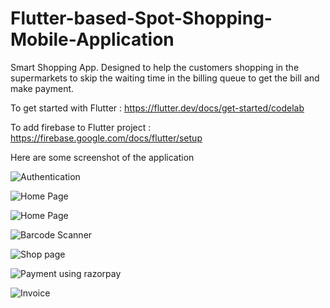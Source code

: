 # Flutter-based-Spot-Shopping-Mobile-Application
Smart Shopping App.
Designed to help the customers shopping in the supermarkets to skip the waiting time in the billing queue to get the bill and make payment.

To get started with Flutter : https://flutter.dev/docs/get-started/codelab

To add firebase to Flutter project : https://firebase.google.com/docs/flutter/setup

Here are some screenshot of the application

![Authentication](https://ibb.co/QCkK4NC)

![Home Page](https://ibb.co/1f9PcVZ)

![Home Page](https://ibb.co/NV9F5fL)

![Barcode Scanner](https://ibb.co/PFXm0pS)

![Shop page](https://ibb.co/XLC8NMk)

![Payment using razorpay](https://ibb.co/7tchKt2)

![Invoice](https://ibb.co/7J7jCrR) 

